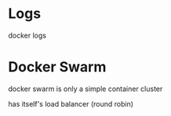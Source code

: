 # Logs

docker logs





# Docker Swarm

docker swarm is only a simple container cluster

has itself's load balancer \(round robin\)




